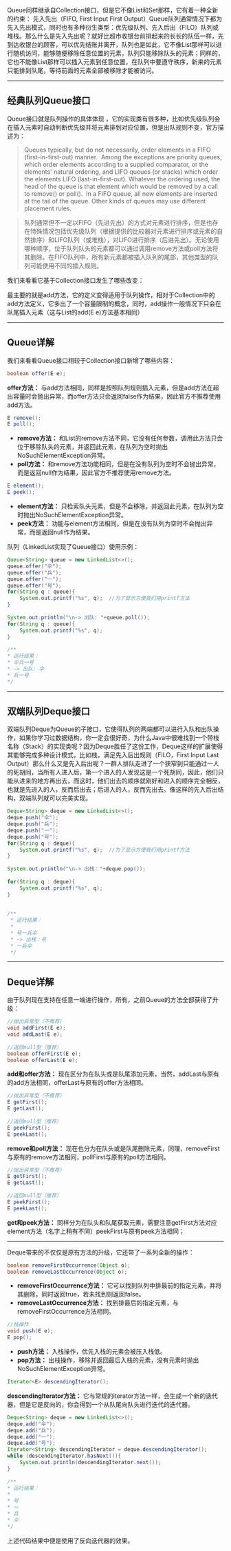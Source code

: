 Queue同样继承自Collection接口，但是它不像List和Set那样，它有着一种全新的约束：
先入先出（FIFO, First Input First Output）Queue队列通常情况下都为先入先出模式，同时也有多种衍生类型：优先级队列、先入后出（FILO）队列或堆栈。那么什么是先入先出呢？就好比超市收银台前排起来的长长的队伍一样，先到达收银台的顾客，可以优先结账并离开，队列也是如此，它不像List那样可以进行随机访问，能够随便移除任意位置的元素，队列只能移除队头的元素；同样的，它也不能像List那样可以插入元素到任意位置，在队列中要遵守秩序，新来的元素只能排到队尾，等待前面的元素全部被移除才能被访问。

___

## 经典队列Queue接口

Queue接口就是队列操作的具体体现 ，它的实现类有很多种，比如优先级队列会在插入元素时自动判断优先级并将元素排到对应位置，但是出队规则不变，官方描述为：

> Queues typically, but do not necessarily, order elements in a FIFO (first-in-first-out) manner.  Among the exceptions are priority queues, which order elements according to a supplied comparator, or the elements' natural ordering, and LIFO queues (or stacks) which order the elements LIFO (last-in-first-out). Whatever the ordering used, the head of the queue is that element which would be removed by a call to remove() or poll().  In a FIFO queue, all new elements are inserted at the tail of the queue. Other kinds of queues may use different placement rules.

> 队列通常但不一定以FIFO（先进先出）的方式对元素进行排序，但是也存在特殊情况包括优先级队列（根据提供的比较器对元素进行排序或元素的自然排序）和LIFO队列（或堆栈），对LIFO进行排序（后进先出）。无论使用哪种顺序，位于队列队头的元素都可以通过调用remove方法或poll方法将其删除。在FIFO队列中，所有新元素都被插入队列的尾部，其他类型的队列可能使用不同的插入规则。 

我们来看看它基于Collection接口发生了哪些改变：

最主要的就是add方法，它的定义变得适用于队列操作，相对于Collection中的add方法定义，它多出了一个容量限制的概念，同时，add操作一般情况下只会在队尾插入元素（这与List的add(E e)方法基本相同）

___

## Queue详解

我们来看看Queue接口相较于Collection接口新增了哪些内容：

```java
boolean offer(E e);
```

**offer方法：** 与add方法相同，同样是按照队列规则插入元素，但是add方法在超出容量时会抛出异常，而offer方法只会返回false作为结果，因此官方不推荐使用add方法。

```java
E remove();
E poll();
```
-   **remove方法：** 和List的remove方法不同，它没有任何参数，调用此方法只会位于移除队头的元素，并返回此元素，在队列为空时抛出NoSuchElementException异常。
-   **poll方法：** 和remove方法功能相同，但是在没有队列为空时不会抛出异常，而是返回null作为结果，因此官方不推荐使用remove方法。
```java
E element();
E peek();
```
-   **element方法：** 只检索队头元素，但是不会移除，并返回此元素，在队列为空时抛出NoSuchElementException异常。
-   **peek方法：** 功能与element方法相同，但是在没有队列为空时不会抛出异常，而是返回null作为结果。

队列（LinkedList实现了Queue接口）使用示例：

```java
Queue<String> queue = new LinkedList<>();
queue.offer("伞");
queue.offer("兵");
queue.offer("一");
queue.offer("号");
for(String q : queue){
    System.out.printf("%s", q);  //为了显示方便我们用printf方法
}
 
System.out.println("\n-> 出队: "+queue.poll());
for(String q : queue){
    System.out.printf("%s", q);
}
 
/**
* 运行结果：
* 伞兵一号
* -> 出队: 伞
* 兵一号
*/
```

___

## 双端队列Deque接口 

双端队列Deque为Queue的子接口，它使得队列的两端都可以进行入队和出队操作，如果你学习过数据结构，你一定会很好奇，为什么Java中很难找到一个带栈名称（Stack）的实现类呢？因为Deque胜任了这份工作，Deque这样的扩展使得其能够完成多种设计模式，比如栈，满足先入后出规则（FILO，First Input Last Output）那么什么又是先入后出呢？一群人排队走进了一个狭窄到只能通过一人的死胡同，当所有人进入后，第一个进入的人发现这是一个死胡同，因此，他们只能从进来的地方再出去，而这时，他们出去的顺序就刚好和进入的顺序完全相反，也就是先进入的人，反而后出去；后进入的人，反而先出去。像这样的先入后出结构，双端队列就可以完美实现。

```java
Deque<String> deque = new LinkedList<>();
deque.push("伞");
deque.push("兵");
deque.push("一");
deque.push("号");
for(String q : deque){
    System.out.printf("%s", q);  //为了显示方便我们用printf方法
}
 
System.out.println("\n-> 出栈："+deque.pop());
 
for(String q : deque){
    System.out.printf("%s", q);
}
 
 
/**
 * 运行结果：
 *
 * 号一兵伞
 * -> 出栈：号
 * 一兵伞
 */
```

___

## Deque详解

由于队列现在支持在任意一端进行操作，所有，之前Queue的方法全部获得了升级：
```java
//抛出异常型（不推荐）
void addFirst(E e);
void addLast(E e);
 
//返回null型（推荐）
boolean offerFirst(E e);
boolean offerLast(E e);
```

**add和offer方法：** 现在区分为在队头或是队尾添加元素，当然，addLast与原有的add方法相同，offerLast与原有的offer方法相同。
```java
//抛出异常型（不推荐）
E getFirst();
E getLast();
 
//返回null型（推荐）
E peekFirst();
E peekLast();
```

**remove和poll方法：** 现在也分为在队头或是队尾删除元素，同理，removeFirst与原有的remove方法相同，pollFirst与原有的poll方法相同。
```java
//抛出异常型（不推荐）
E getFirst();
E getLast();
 
//返回null型（推荐）
E peekFirst();
E peekLast();
```

**get和peek方法：** 同样分为在队头和队尾获取元素，需要注意getFirst方法对应element方法（名字上稍有不同）peekFirst与原有peek方法相同；

___

Deque带来的不仅仅是原有方法的升级，它还带了一系列全新的操作：

```java
boolean removeFirstOccurrence(Object o);
boolean removeLastOccurrence(Object o);
```

-   **removeFirstOccurrence方法：** 它可以找到队列中排最前的指定元素，并将其删除，同时返回true，若未找到则返回false。
-   **removeLastOccurrence方法：** 找到排最后的指定元素，与removeFirstOccurrence方法相同。
```java
//栈操作
void push(E e);
E pop();
```
-   **push方法：** 入栈操作，优先入栈的元素会被压入栈低。
-   **pop方法：** 出栈操作，移除并返回最后入栈的元素，没有元素时抛出NoSuchElementException异常。

```java
Iterator<E> descendingIterator();
```

**descendingIterator方法：** 它与常规的iterator方法一样，会生成一个新的迭代器，但是它是反向的，你会得到一个从队尾向队头进行迭代的迭代器。

```java
Deque<String> deque = new LinkedList<>();
deque.add("伞");
deque.add("兵");
deque.add("一");
deque.add("号");
Iterator<String> descendingIterator = deque.descendingIterator();
while (descendingIterator.hasNext()){
    System.out.println(descendingIterator.next());
}
 
/**
* 运行结果：
* 
* 号
* 一
* 兵
* 伞
*/
```

上述代码结果中便是使用了反向迭代器的效果。